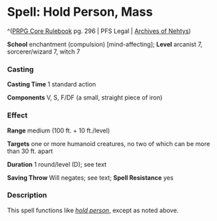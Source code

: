 # Spell: Hold Person, Mass

^([PRPG Core Rulebook][ss-mass-hold-person] pg. 296 | PFS Legal | [Archives of Nehtys][sn-mass-hold-person])

**School** enchantment (compulsion) [mind-affecting]; **Level** arcanist 7, sorcerer/wizard 7, witch 7

### Casting

**Casting Time** 1 standard action  

**Components** V, S, F/DF (a small, straight piece of iron)

### Effect

**Range** medium (100 ft. + 10 ft./level)  

**Targets** one or more humanoid creatures, no two of which can be more than 30 ft. apart  

**Duration** 1 round/level (D); see text  

**Saving Throw** Will negates; see text; **Spell Resistance** yes

### Description

This spell functions like _[hold person]_, except as noted above.

[ss-mass-hold-person]: http://paizo.com/pathfinderRPG/v57
[sn-mass-hold-person]: http://www.archivesofnethys.com/SpellDisplay.aspx?ItemName=Hold%20Person%2C%20Mass
[hold person]: http://www.archivesofnethys.com/SpellDisplay.aspx?ItemName=hold%20person